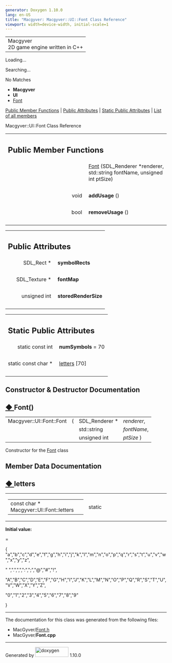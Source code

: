 ```yaml
---
generator: Doxygen 1.10.0
lang: en-US
title: "Macgyver: Macgyver::UI::Font Class Reference"
viewport: width=device-width, initial-scale=1
---
```


<div id="top">

<div id="titlearea">

<table data-cellspacing="0" data-cellpadding="0">
<colgroup>
<col style="width: 100%" />
</colgroup>
<tbody>
<tr id="projectrow" class="odd">
<td id="projectalign"><div id="projectname">
Macgyver
</div>
<div id="projectbrief">
2D game engine written in C++
</div></td>
</tr>
</tbody>
</table>

</div>

<div id="main-nav">

</div>

<div id="MSearchSelectWindow"
onmouseover="return searchBox.OnSearchSelectShow()"
onmouseout="return searchBox.OnSearchSelectHide()"
onkeydown="return searchBox.OnSearchSelectKey(event)">

</div>

<div id="MSearchResultsWindow">

<div id="MSearchResults">

<div class="SRPage">

<div id="SRIndex">

<div id="SRResults">

</div>

<div id="Loading" class="SRStatus">

Loading...

</div>

<div id="Searching" class="SRStatus">

Searching...

</div>

<div id="NoMatches" class="SRStatus">

No Matches

</div>

</div>

</div>

</div>

</div>

<div id="nav-path" class="navpath">

- **Macgyver**
- **UI**
- <a href="class_macgyver_1_1_u_i_1_1_font.html" class="el">Font</a>

</div>

</div>

<div class="header">

<div class="summary">

[Public Member Functions](#pub-methods) \| [Public
Attributes](#pub-attribs) \| [Static Public
Attributes](#pub-static-attribs) \| [List of all
members](class_macgyver_1_1_u_i_1_1_font-members.html)

</div>

<div class="headertitle">

<div class="title">

Macgyver::UI::Font Class Reference

</div>

</div>

</div>

<div class="contents">

<table class="memberdecls">
<colgroup>
<col style="width: 50%" />
<col style="width: 50%" />
</colgroup>
<tbody>
<tr class="odd heading">
<td colspan="2"><h2 id="public-member-functions"
class="groupheader"><span id="pub-methods"></span> Public Member
Functions</h2></td>
</tr>
<tr id="r_a7fc60a6a5ecf16b67c6ff1eeeaca4515"
class="even memitem:a7fc60a6a5ecf16b67c6ff1eeeaca4515">
<td class="memItemLeft" style="text-align: right;"
data-valign="top"> </td>
<td class="memItemRight" data-valign="bottom"><a
href="#a7fc60a6a5ecf16b67c6ff1eeeaca4515" class="el">Font</a>
(SDL_Renderer *renderer, std::string fontName, unsigned int ptSize)</td>
</tr>
<tr class="odd separator:a7fc60a6a5ecf16b67c6ff1eeeaca4515">
<td colspan="2" class="memSeparator"> </td>
</tr>
<tr id="r_ae1d782d6c7776ed42d7452f8a56e31de"
class="even memitem:ae1d782d6c7776ed42d7452f8a56e31de">
<td class="memItemLeft" style="text-align: right;"
data-valign="top"><span id="ae1d782d6c7776ed42d7452f8a56e31de"></span>
void </td>
<td class="memItemRight" data-valign="bottom"><strong>addUsage</strong>
()</td>
</tr>
<tr class="odd separator:ae1d782d6c7776ed42d7452f8a56e31de">
<td colspan="2" class="memSeparator"> </td>
</tr>
<tr id="r_a599bacd8d14f93384ae50892c6d959ca"
class="even memitem:a599bacd8d14f93384ae50892c6d959ca">
<td class="memItemLeft" style="text-align: right;"
data-valign="top"><span id="a599bacd8d14f93384ae50892c6d959ca"></span>
bool </td>
<td class="memItemRight"
data-valign="bottom"><strong>removeUsage</strong> ()</td>
</tr>
<tr class="odd separator:a599bacd8d14f93384ae50892c6d959ca">
<td colspan="2" class="memSeparator"> </td>
</tr>
</tbody>
</table>

<table class="memberdecls">
<colgroup>
<col style="width: 50%" />
<col style="width: 50%" />
</colgroup>
<tbody>
<tr class="odd heading">
<td colspan="2"><h2 id="public-attributes" class="groupheader"><span
id="pub-attribs"></span> Public Attributes</h2></td>
</tr>
<tr id="r_acdd31bac85ef435e5932748c47184bfa"
class="even memitem:acdd31bac85ef435e5932748c47184bfa">
<td class="memItemLeft" style="text-align: right;"
data-valign="top"><span id="acdd31bac85ef435e5932748c47184bfa"></span>
SDL_Rect * </td>
<td class="memItemRight"
data-valign="bottom"><strong>symbolRects</strong></td>
</tr>
<tr class="odd separator:acdd31bac85ef435e5932748c47184bfa">
<td colspan="2" class="memSeparator"> </td>
</tr>
<tr id="r_a2fec20b458efafbb33438112eab6b4b6"
class="even memitem:a2fec20b458efafbb33438112eab6b4b6">
<td class="memItemLeft" style="text-align: right;"
data-valign="top"><span id="a2fec20b458efafbb33438112eab6b4b6"></span>
SDL_Texture * </td>
<td class="memItemRight"
data-valign="bottom"><strong>fontMap</strong></td>
</tr>
<tr class="odd separator:a2fec20b458efafbb33438112eab6b4b6">
<td colspan="2" class="memSeparator"> </td>
</tr>
<tr id="r_ad35d831dcc1062ad7276ba4e77cbb99a"
class="even memitem:ad35d831dcc1062ad7276ba4e77cbb99a">
<td class="memItemLeft" style="text-align: right;"
data-valign="top"><span id="ad35d831dcc1062ad7276ba4e77cbb99a"></span>
unsigned int </td>
<td class="memItemRight"
data-valign="bottom"><strong>storedRenderSize</strong></td>
</tr>
<tr class="odd separator:ad35d831dcc1062ad7276ba4e77cbb99a">
<td colspan="2" class="memSeparator"> </td>
</tr>
</tbody>
</table>

<table class="memberdecls">
<colgroup>
<col style="width: 50%" />
<col style="width: 50%" />
</colgroup>
<tbody>
<tr class="odd heading">
<td colspan="2"><h2 id="static-public-attributes"
class="groupheader"><span id="pub-static-attribs"></span> Static Public
Attributes</h2></td>
</tr>
<tr id="r_a4890b83a233d7e8aa20c99a6090d5586"
class="even memitem:a4890b83a233d7e8aa20c99a6090d5586">
<td class="memItemLeft" style="text-align: right;"
data-valign="top"><span id="a4890b83a233d7e8aa20c99a6090d5586"></span>
static const int </td>
<td class="memItemRight"
data-valign="bottom"><strong>numSymbols</strong> = 70</td>
</tr>
<tr class="odd separator:a4890b83a233d7e8aa20c99a6090d5586">
<td colspan="2" class="memSeparator"> </td>
</tr>
<tr id="r_a07656afe75a39115e8e22534d6e98c8c"
class="even memitem:a07656afe75a39115e8e22534d6e98c8c">
<td class="memItemLeft" style="text-align: right;"
data-valign="top">static const char * </td>
<td class="memItemRight" data-valign="bottom"><a
href="#a07656afe75a39115e8e22534d6e98c8c" class="el">letters</a>
[70]</td>
</tr>
<tr class="odd separator:a07656afe75a39115e8e22534d6e98c8c">
<td colspan="2" class="memSeparator"> </td>
</tr>
</tbody>
</table>

## Constructor & Destructor Documentation

<span id="a7fc60a6a5ecf16b67c6ff1eeeaca4515"></span>

## <span class="permalink">[◆ ](#a7fc60a6a5ecf16b67c6ff1eeeaca4515)</span>Font()

<div class="memitem">

<div class="memproto">

|                          |     |                 |                                             |
|--------------------------|-----|-----------------|---------------------------------------------|
| Macgyver::UI::Font::Font | (   | SDL_Renderer \* | <span class="paramname">*renderer*, </span> |
|                          |     | std::string     | <span class="paramname">*fontName*, </span> |
|                          |     | unsigned int    | <span class="paramname">*ptSize*</span> )   |

</div>

<div class="memdoc">

Constructor for the
<a href="class_macgyver_1_1_u_i_1_1_font.html" class="el">Font</a> class

</div>

</div>

## Member Data Documentation

<span id="a07656afe75a39115e8e22534d6e98c8c"></span>

## <span class="permalink">[◆ ](#a07656afe75a39115e8e22534d6e98c8c)</span>letters

<div class="memitem">

<div class="memproto">

<table class="mlabels">
<colgroup>
<col style="width: 50%" />
<col style="width: 50%" />
</colgroup>
<tbody>
<tr class="odd">
<td class="mlabels-left"><table class="memname">
<tbody>
<tr class="odd">
<td class="memname">const char * Macgyver::UI::Font::letters</td>
</tr>
</tbody>
</table></td>
<td class="mlabels-right"><span class="mlabels"><span
class="mlabel">static</span></span></td>
</tr>
</tbody>
</table>

</div>

<div class="memdoc">

**Initial value:**

<div class="fragment">

<div class="line">

=

</div>

<div class="line">

{
<span class="stringliteral">"a"</span>,<span class="stringliteral">"b"</span>,<span class="stringliteral">"c"</span>,<span class="stringliteral">"d"</span>,<span class="stringliteral">"e"</span>,<span class="stringliteral">"f"</span>,<span class="stringliteral">"g"</span>,<span class="stringliteral">"h"</span>,<span class="stringliteral">"i"</span>,<span class="stringliteral">"j"</span>,<span class="stringliteral">"k"</span>,<span class="stringliteral">"l"</span>,<span class="stringliteral">"m"</span>,<span class="stringliteral">"n"</span>,<span class="stringliteral">"o"</span>,<span class="stringliteral">"p"</span>,<span class="stringliteral">"q"</span>,<span class="stringliteral">"r"</span>,<span class="stringliteral">"s"</span>,<span class="stringliteral">"t"</span>,<span class="stringliteral">"u"</span>,<span class="stringliteral">"v"</span>,<span class="stringliteral">"w"</span>,<span class="stringliteral">"x"</span>,<span class="stringliteral">"y"</span>,<span class="stringliteral">"z"</span>,

</div>

<div class="line">

<span class="stringliteral">"
"</span>,<span class="stringliteral">"."</span>,<span class="stringliteral">","</span>,<span class="stringliteral">":"</span>,<span class="stringliteral">";"</span>,<span class="stringliteral">"@"</span>,<span class="stringliteral">"#"</span>,<span class="stringliteral">"!"</span>,

</div>

<div class="line">

<span class="stringliteral">"A"</span>,<span class="stringliteral">"B"</span>,<span class="stringliteral">"C"</span>,<span class="stringliteral">"D"</span>,<span class="stringliteral">"E"</span>,<span class="stringliteral">"F"</span>,<span class="stringliteral">"G"</span>,<span class="stringliteral">"H"</span>,<span class="stringliteral">"I"</span>,<span class="stringliteral">"J"</span>,<span class="stringliteral">"K"</span>,<span class="stringliteral">"L"</span>,<span class="stringliteral">"M"</span>,<span class="stringliteral">"N"</span>,<span class="stringliteral">"O"</span>,<span class="stringliteral">"P"</span>,<span class="stringliteral">"Q"</span>,<span class="stringliteral">"R"</span>,<span class="stringliteral">"S"</span>,<span class="stringliteral">"T"</span>,<span class="stringliteral">"U"</span>,<span class="stringliteral">"V"</span>,<span class="stringliteral">"W"</span>,<span class="stringliteral">"X"</span>,<span class="stringliteral">"Y"</span>,<span class="stringliteral">"Z"</span>,

</div>

<div class="line">

<span class="stringliteral">"0"</span>,<span class="stringliteral">"1"</span>,<span class="stringliteral">"2"</span>,<span class="stringliteral">"3"</span>,<span class="stringliteral">"4"</span>,<span class="stringliteral">"5"</span>,<span class="stringliteral">"6"</span>,<span class="stringliteral">"7"</span>,<span class="stringliteral">"8"</span>,<span class="stringliteral">"9"</span>

</div>

<div class="line">

}

</div>

</div>

</div>

</div>

------------------------------------------------------------------------

The documentation for this class was generated from the following files:

- MacGyver/<a href="_font_8h_source.html" class="el">Font.h</a>
- MacGyver/**Font.cpp**

</div>

------------------------------------------------------------------------

<span class="small">Generated
by [<img src="doxygen.svg" class="footer" width="104" height="31"
alt="doxygen" />](https://www.doxygen.org/index.html) 1.10.0</span>
